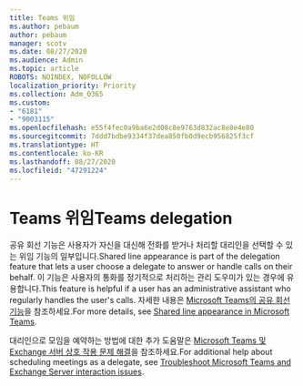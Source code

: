 ```yaml
---
title: Teams 위임
ms.author: pebaum
author: pebaum
manager: scotv
ms.date: 08/27/2020
ms.audience: Admin
ms.topic: article
ROBOTS: NOINDEX, NOFOLLOW
localization_priority: Priority
ms.collection: Adm_O365
ms.custom:
- "6181"
- "9003115"
ms.openlocfilehash: e55f4fec0a9ba6e2d08c8e9763d832ac8e8e4e80
ms.sourcegitcommit: 7ddd7bdbe9334f37dea850fb0d9ecb956825f3cf
ms.translationtype: HT
ms.contentlocale: ko-KR
ms.lasthandoff: 08/27/2020
ms.locfileid: "47291224"
---
```

# <a name="teams-delegation"></a><span data-ttu-id="d482d-102">Teams 위임</span><span class="sxs-lookup"><span data-stu-id="d482d-102">Teams delegation</span></span>

<span data-ttu-id="d482d-103">공유 회선 기능은 사용자가 자신을 대신해 전화를 받거나 처리할 대리인을 선택할 수 있는 위임 기능의 일부입니다.</span><span class="sxs-lookup"><span data-stu-id="d482d-103">Shared line appearance is part of the delegation feature that lets a user choose a delegate to answer or handle calls on their behalf.</span></span> <span data-ttu-id="d482d-104">이 기능은 사용자의 통화를 정기적으로 처리하는 관리 도우미가 있는 경우에 유용합니다.</span><span class="sxs-lookup"><span data-stu-id="d482d-104">This feature is helpful if a user has an administrative assistant who regularly handles the user's calls.</span></span> <span data-ttu-id="d482d-105">자세한 내용은 [Microsoft Teams의 공유 회선 기능](https://docs.microsoft.com/microsoftteams/shared-line-appearance)을 참조하세요.</span><span class="sxs-lookup"><span data-stu-id="d482d-105">For more details, see [Shared line appearance in Microsoft Teams](https://docs.microsoft.com/microsoftteams/shared-line-appearance).</span></span> 

<span data-ttu-id="d482d-106">대리인으로 모임을 예약하는 방법에 대한 추가 도움말은 [Microsoft Teams 및 Exchange 서버 상호 작용 문제 해결](https://docs.microsoft.com/microsoftteams/troubleshoot/known-issues/teams-exchange-interaction-issue)을 참조하세요.</span><span class="sxs-lookup"><span data-stu-id="d482d-106">For additional help about scheduling meetings as a delegate, see [Troubleshoot Microsoft Teams and Exchange Server interaction issues](https://docs.microsoft.com/microsoftteams/troubleshoot/known-issues/teams-exchange-interaction-issue).</span></span>